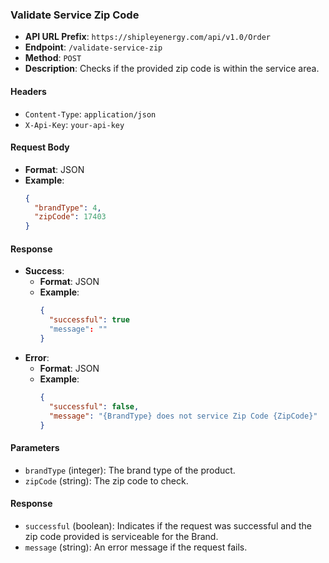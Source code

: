 ### Validate Service Zip Code

- **API URL Prefix**: `https://shipleyenergy.com/api/v1.0/Order`
- **Endpoint**: `/validate-service-zip`
- **Method**: `POST`
- **Description**: Checks if the provided zip code is within the service area.

#### Headers
- `Content-Type`: `application/json`
- `X-Api-Key`: `your-api-key`

#### Request Body
- **Format**: JSON
- **Example**:
    ```json
    {
      "brandType": 4,
      "zipCode": 17403
    }
    ```

#### Response
- **Success**:
  - **Format**: JSON
  - **Example**:
    ```json
    {
      "successful": true
      "message": ""
    }
    ```
- **Error**:
  - **Format**: JSON
  - **Example**:
    ```json
    {
      "successful": false,
      "message": "{BrandType} does not service Zip Code {ZipCode}"
    }
    ```

#### Parameters
- `brandType` (integer): The brand type of the product.
- `zipCode` (string): The zip code to check.

#### Response
- `successful` (boolean): Indicates if the request was successful and the zip code provided is serviceable for the Brand.
- `message` (string): An error message if the request fails.